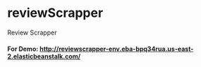 # reviewScrapper
Review Scrapper


#### For Demo: http://reviewscrapper-env.eba-bpq34rua.us-east-2.elasticbeanstalk.com/
